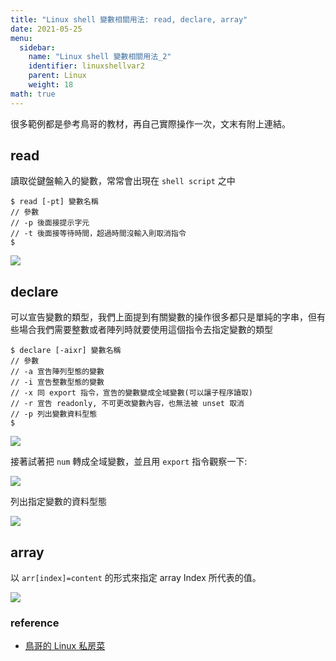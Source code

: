 ```yaml
---
title: "Linux shell 變數相關用法: read, declare, array" 
date: 2021-05-25
menu:
  sidebar:
    name: "Linux shell 變數相關用法_2"
    identifier: linuxshellvar2
    parent: Linux
    weight: 18
math: true
---
```


很多範例都是參考鳥哥的教材，再自己實際操作一次，文末有附上連結。

## read
讀取從鍵盤輸入的變數，常常會出現在 `shell script` 之中

```shell
$ read [-pt] 變數名稱
// 參數
// -p 後面接提示字元
// -t 後面接等待時間，超過時間沒輸入則取消指令
$ 
```

![](https://i.imgur.com/ESVYEHs.png)

## declare 
可以宣告變數的類型，我們上面提到有關變數的操作很多都只是單純的字串，但有些場合我們需要整數或者陣列時就要使用這個指令去指定變數的類型

```shell
$ declare [-aixr] 變數名稱
// 參數
// -a 宣告陣列型態的變數
// -i 宣告整數型態的變數
// -x 同 export 指令，宣告的變數變成全域變數(可以讓子程序讀取)
// -r 宣告 readonly, 不可更改變數內容，也無法被 unset 取消
// -p 列出變數資料型態
$ 
```

![](https://i.imgur.com/f9Dy2zj.png)

接著試著把 `num` 轉成全域變數，並且用 `export` 指令觀察一下:

![](https://i.imgur.com/wthrxEi.png)

列出指定變數的資料型態

![](https://i.imgur.com/Q7PFV45.png)

## array

以 `arr[index]=content` 的形式來指定 array Index 所代表的值。 

![](https://i.imgur.com/ZMIa41Y.png)


### reference

- [鳥哥的 Linux 私房菜](http://linux.vbird.org/linux_basic/0320bash.php#variable_environ)